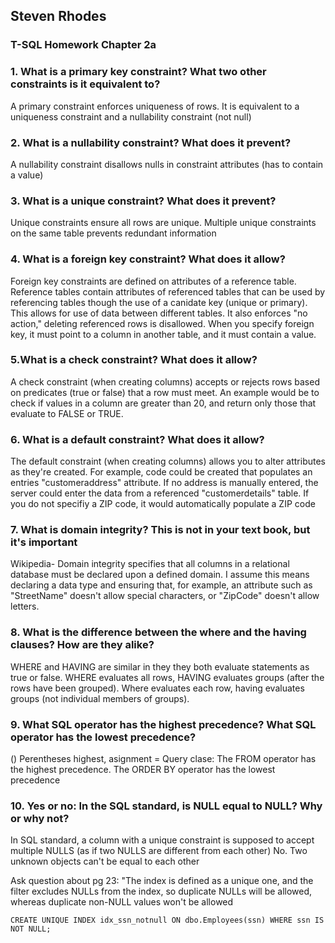 ## Steven Rhodes
### T-SQL Homework Chapter 2a

### 1. What is a primary key constraint? What two other constraints is it equivalent to? 
A primary constraint enforces uniqueness of rows. It is equivalent to a uniqueness constraint and a nullability constraint (not null)

### 2. What is a nullability constraint? What does it prevent?
A nullability constraint disallows nulls in constraint attributes (has to contain a value)

### 3. What is a unique constraint? What does it prevent?
Unique constraints ensure all rows are unique. Multiple unique constraints on the same table prevents redundant information

### 4. What is a foreign key constraint? What does it allow?
Foreign key constraints are defined on attributes of a reference table. Reference tables contain attributes of referenced tables that can be used by referencing tables though the use of a canidate key (unique or primary). This allows for use of data between different tables. It also enforces "no action," deleting referenced rows is disallowed. When you specify foreign key, it must point to a column in another table, and it must contain a value.

### 5.What is a check constraint? What does it allow?
A check constraint (when creating columns) accepts or rejects rows based on predicates (true or false) that a row must meet. An example would be to check if values in a column are greater than 20, and return only those that evaluate to FALSE or TRUE.

### 6. What is a default constraint? What does it allow?
The default constraint (when creating columns) allows you to alter attributes as they're created. For example, code could be created that populates an entries "customeraddress" attribute. If no address is manually entered, the server could enter the data from a referenced "customerdetails" table. If you do not specifiy a ZIP code, it would automatically populate a ZIP code

### 7. What is domain integrity? This is not in your text book, but it's important
Wikipedia- Domain integrity specifies that all columns in a relational database must be declared upon a defined domain. I assume this means declaring a data type and ensuring that, for example, an attribute such as "StreetName" doesn't allow special characters, or "ZipCode" doesn't allow letters.

### 8. What is the difference between the where and the having clauses? How are they alike?
WHERE and HAVING are similar in they they both evaluate statements as true or false. WHERE evaluates all rows, HAVING evaluates groups (after the rows have been grouped). Where evaluates each row, having evaluates groups (not individual members of groups).

### 9. What SQL operator has the highest precedence? What SQL operator has the lowest precedence? 
() Perentheses highest, asignment =
Query clase: The FROM operator has the highest precedence. The ORDER BY operator has the lowest precedence

### 10. Yes or no: In the SQL standard, is NULL equal to NULL? Why or why not?
In SQL standard, a column with a unique constraint is supposed to accept multiple NULLS (as if two NULLS are different from each other)
No. Two unknown objects can't be equal to each other

Ask question about pg 23: "The index is defined as a unique one, and the filter excludes NULLs from the index, so duplicate NULLs will be allowed, whereas duplicate non-NULL values won't be allowed

	CREATE UNIQUE INDEX idx_ssn_notnull ON dbo.Employees(ssn) WHERE ssn IS NOT NULL;